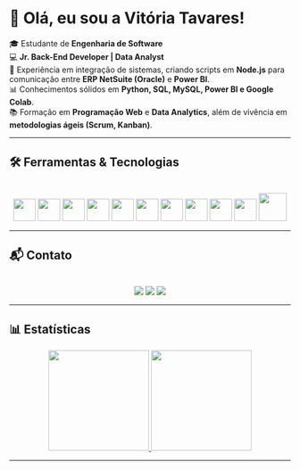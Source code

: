 # 👋 Olá, eu sou a Vitória Tavares!  

🎓 Estudante de **Engenharia de Software**  
💻 **Jr. Back-End Developer | Data Analyst**  
🚀 Experiência em integração de sistemas, criando scripts em **Node.js** para comunicação entre **ERP NetSuite (Oracle)** e **Power BI**.  
📊 Conhecimentos sólidos em **Python, SQL, MySQL, Power BI e Google Colab**.  
📚 Formação em **Programação Web** e **Data Analytics**, além de vivência em **metodologias ágeis (Scrum, Kanban)**.  

---

## 🛠️ Ferramentas & Tecnologias  

<div align="center"><br>
<img src="https://cdn.jsdelivr.net/gh/devicons/devicon/icons/git/git-original.svg" width="40" height="40"/>  
<img src="https://cdn.jsdelivr.net/gh/devicons/devicon/icons/vscode/vscode-original.svg" width="40" height="40"/>  
<img src="https://cdn.jsdelivr.net/gh/devicons/devicon/icons/html5/html5-plain-wordmark.svg" width="40" height="40"/>  
<img src="https://cdn.jsdelivr.net/gh/devicons/devicon/icons/css3/css3-plain-wordmark.svg" width="40" height="40"/>  
<img src="https://cdn.jsdelivr.net/gh/devicons/devicon/icons/javascript/javascript-original.svg" width="40" height="40"/>  
<img src="https://cdn.jsdelivr.net/gh/devicons/devicon/icons/bootstrap/bootstrap-original.svg" width="40" height="40"/>  
<img src="https://cdn.jsdelivr.net/gh/devicons/devicon/icons/jquery/jquery-plain-wordmark.svg" width="40" height="40"/>  
<img src="https://cdn.jsdelivr.net/gh/devicons/devicon/icons/nodejs/nodejs-original.svg" width="40" height="40"/>  
<img src="https://cdn.jsdelivr.net/gh/devicons/devicon/icons/npm/npm-original-wordmark.svg" width="40" height="40"/>  
<img src="https://cdn.jsdelivr.net/gh/devicons/devicon/icons/react/react-original-wordmark.svg" width="40" height="40"/>  
<img src="https://cdn.jsdelivr.net/gh/devicons/devicon/icons/mysql/mysql-original-wordmark.svg" width="50" height="50"/>  
</div>  

---

## 📬 Contato  

<div align="center"><br>
<a href="mailto:vitoriadasilvatavares@gmail.com"><img src="https://img.shields.io/badge/-Gmail-D14836?style=for-the-badge&logo=gmail&logoColor=white"></a>
<a href="https://www.linkedin.com/in/vihtavares/" target="_blank"><img src="https://img.shields.io/badge/-LinkedIn-%230077B5?style=for-the-badge&logo=linkedin&logoColor=white"></a>
<a href="https://www.instagram.com/vih_stavares/?hl=pt-br" target="_blank"><img src="https://img.shields.io/badge/-Instagram-%23E4405F?style=for-the-badge&logo=instagram&logoColor=white"></a>
</div>  

---

## 📊 Estatísticas  

<div align="center">
<a href="https://github.com/vitoriatavares02">
<img height="180px" src="https://github-readme-stats.vercel.app/api?username=vitoriatavares02&show_icons=true&theme=dracula&include_all_commits=true&count_private=true"/>
<img height="180px" src="https://github-readme-stats.vercel.app/api/top-langs/?username=vitoriatavares02&layout=compact&langs_count=7&theme=dracula"/>
</div>  

---

